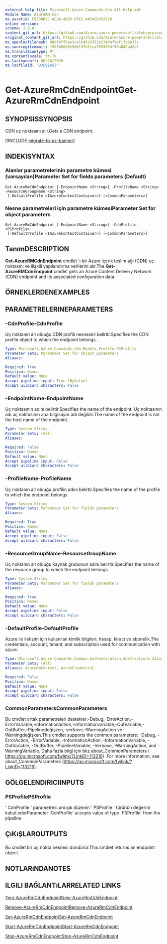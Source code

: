 ```yaml
---
external help file: Microsoft.Azure.Commands.Cdn.dll-Help.xml
Module Name: AzureRM.Cdn
ms.assetid: F93D9D7C-AC2A-4D83-87EC-4A54CD45272B
online version: ''
schema: 2.0.0
content_git_url: https://github.com/Azure/azure-powershell/blob/preview/src/ResourceManager/Cdn/Commands.Cdn/help/Get-AzureRmCdnEndpoint.md
original_content_git_url: https://github.com/Azure/azure-powershell/blob/preview/src/ResourceManager/Cdn/Commands.Cdn/help/Get-AzureRmCdnEndpoint.md
ms.openlocfilehash: 088f9ff5ee1c41b4529353b2740bf9ef1fa8e33c
ms.sourcegitcommit: f599b50d5e980197d1fca769378df90a842b42a1
ms.translationtype: MT
ms.contentlocale: tr-TR
ms.lasthandoff: 08/20/2020
ms.locfileid: "93592663"
---
```

# <span data-ttu-id="5a92d-101">Get-AzureRmCdnEndpoint</span><span class="sxs-lookup"><span data-stu-id="5a92d-101">Get-AzureRmCdnEndpoint</span></span>

## <span data-ttu-id="5a92d-102">SYNOPSIS</span><span class="sxs-lookup"><span data-stu-id="5a92d-102">SYNOPSIS</span></span>
<span data-ttu-id="5a92d-103">CDN uç noktasını alır.</span><span class="sxs-lookup"><span data-stu-id="5a92d-103">Gets a CDN endpoint.</span></span>

[!INCLUDE [migrate-to-az-banner](../../includes/migrate-to-az-banner.md)]

## <span data-ttu-id="5a92d-104">INDEKI</span><span class="sxs-lookup"><span data-stu-id="5a92d-104">SYNTAX</span></span>

### <span data-ttu-id="5a92d-105">Alanlar parametrelerinin parametre kümesi (varsayılan)</span><span class="sxs-lookup"><span data-stu-id="5a92d-105">Parameter Set for fields parameters (Default)</span></span>
```
Get-AzureRmCdnEndpoint [-EndpointName <String>] -ProfileName <String> -ResourceGroupName <String>
 [-DefaultProfile <IAzureContextContainer>] [<CommonParameters>]
```

### <span data-ttu-id="5a92d-106">Nesne parametreleri için parametre kümesi</span><span class="sxs-lookup"><span data-stu-id="5a92d-106">Parameter Set for object parameters</span></span>
```
Get-AzureRmCdnEndpoint [-EndpointName <String>] -CdnProfile <PSProfile>
 [-DefaultProfile <IAzureContextContainer>] [<CommonParameters>]
```

## <span data-ttu-id="5a92d-107">Tanım</span><span class="sxs-lookup"><span data-stu-id="5a92d-107">DESCRIPTION</span></span>
<span data-ttu-id="5a92d-108">**Get-AzureRMCdnEndpoint** cmdlet 'ı bir Azure Içerik teslim ağı (CDN) uç noktasını ve ilişkili yapılandırma verilerini alır.</span><span class="sxs-lookup"><span data-stu-id="5a92d-108">The **Get-AzureRMCdnEndpoint** cmdlet gets an Azure Content Delivery Network (CDN) endpoint and its associated configuration data.</span></span>

## <span data-ttu-id="5a92d-109">ÖRNEKLERDEN</span><span class="sxs-lookup"><span data-stu-id="5a92d-109">EXAMPLES</span></span>

## <span data-ttu-id="5a92d-110">PARAMETRELERINE</span><span class="sxs-lookup"><span data-stu-id="5a92d-110">PARAMETERS</span></span>

### <span data-ttu-id="5a92d-111">-CdnProfile</span><span class="sxs-lookup"><span data-stu-id="5a92d-111">-CdnProfile</span></span>
<span data-ttu-id="5a92d-112">Uç noktanın ait olduğu CDN profili nesnesini belirtir.</span><span class="sxs-lookup"><span data-stu-id="5a92d-112">Specifies the CDN profile object to which the endpoint belongs.</span></span>

```yaml
Type: Microsoft.Azure.Commands.Cdn.Models.Profile.PSProfile
Parameter Sets: Parameter Set for object parameters
Aliases: 

Required: True
Position: Named
Default value: None
Accept pipeline input: True (ByValue)
Accept wildcard characters: False
```

### <span data-ttu-id="5a92d-113">-EndpointName</span><span class="sxs-lookup"><span data-stu-id="5a92d-113">-EndpointName</span></span>
<span data-ttu-id="5a92d-114">Uç noktasının adını belirtir.</span><span class="sxs-lookup"><span data-stu-id="5a92d-114">Specifies the name of the endpoint.</span></span>
<span data-ttu-id="5a92d-115">Uç noktasının adı uç noktasının ana bilgisayar adı değildir.</span><span class="sxs-lookup"><span data-stu-id="5a92d-115">The name of the endpoint is not the host name of the endpoint.</span></span>

```yaml
Type: System.String
Parameter Sets: (All)
Aliases: 

Required: False
Position: Named
Default value: None
Accept pipeline input: False
Accept wildcard characters: False
```

### <span data-ttu-id="5a92d-116">-ProfileName</span><span class="sxs-lookup"><span data-stu-id="5a92d-116">-ProfileName</span></span>
<span data-ttu-id="5a92d-117">Uç noktanın ait olduğu profilin adını belirtir.</span><span class="sxs-lookup"><span data-stu-id="5a92d-117">Specifies the name of the profile to which the endpoint belongs.</span></span>

```yaml
Type: System.String
Parameter Sets: Parameter Set for fields parameters
Aliases: 

Required: True
Position: Named
Default value: None
Accept pipeline input: False
Accept wildcard characters: False
```

### <span data-ttu-id="5a92d-118">-ResourceGroupName</span><span class="sxs-lookup"><span data-stu-id="5a92d-118">-ResourceGroupName</span></span>
<span data-ttu-id="5a92d-119">Uç noktanın ait olduğu kaynak grubunun adını belirtir.</span><span class="sxs-lookup"><span data-stu-id="5a92d-119">Specifies the name of the resource group to which the endpoint belongs.</span></span>

```yaml
Type: System.String
Parameter Sets: Parameter Set for fields parameters
Aliases: 

Required: True
Position: Named
Default value: None
Accept pipeline input: False
Accept wildcard characters: False
```

### <span data-ttu-id="5a92d-120">-DefaultProfile</span><span class="sxs-lookup"><span data-stu-id="5a92d-120">-DefaultProfile</span></span>
<span data-ttu-id="5a92d-121">Azure ile iletişim için kullanılan kimlik bilgileri, hesap, kiracı ve abonelik.</span><span class="sxs-lookup"><span data-stu-id="5a92d-121">The credentials, account, tenant, and subscription used for communication with azure.</span></span>

```yaml
Type: Microsoft.Azure.Commands.Common.Authentication.Abstractions.IAzureContextContainer
Parameter Sets: (All)
Aliases: AzureRmContext, AzureCredential

Required: False
Position: Named
Default value: None
Accept pipeline input: False
Accept wildcard characters: False
```

### <span data-ttu-id="5a92d-122">CommonParameters</span><span class="sxs-lookup"><span data-stu-id="5a92d-122">CommonParameters</span></span>
<span data-ttu-id="5a92d-123">Bu cmdlet ortak parametreleri destekler:-Debug,-ErrorAction,-ErrorVariable,-ınformationaction,-ınformationvariable,-OutVariable,-OutBuffer,-Pipelinedeğişken,-verbose,-WarningAction ve-Warningdeğişken.</span><span class="sxs-lookup"><span data-stu-id="5a92d-123">This cmdlet supports the common parameters: -Debug, -ErrorAction, -ErrorVariable, -InformationAction, -InformationVariable, -OutVariable, -OutBuffer, -PipelineVariable, -Verbose, -WarningAction, and -WarningVariable.</span></span> <span data-ttu-id="5a92d-124">Daha fazla bilgi için bkz about_CommonParameters ( https://go.microsoft.com/fwlink/?LinkID=113216) .</span><span class="sxs-lookup"><span data-stu-id="5a92d-124">For more information, see about_CommonParameters (https://go.microsoft.com/fwlink/?LinkID=113216).</span></span>

## <span data-ttu-id="5a92d-125">GÖLGELENDIRICI</span><span class="sxs-lookup"><span data-stu-id="5a92d-125">INPUTS</span></span>

### <span data-ttu-id="5a92d-126">PSProfile</span><span class="sxs-lookup"><span data-stu-id="5a92d-126">PSProfile</span></span>
<span data-ttu-id="5a92d-127">' CdnProfile ' parametresi ardışık düzenin ' PSProfile ' türünün değerini kabul eder</span><span class="sxs-lookup"><span data-stu-id="5a92d-127">Parameter 'CdnProfile' accepts value of type 'PSProfile' from the pipeline</span></span>

## <span data-ttu-id="5a92d-128">ÇıKıŞLAR</span><span class="sxs-lookup"><span data-stu-id="5a92d-128">OUTPUTS</span></span>

###  
<span data-ttu-id="5a92d-129">Bu cmdlet bir uç nokta nesnesi döndürür.</span><span class="sxs-lookup"><span data-stu-id="5a92d-129">This cmdlet returns an endpoint object.</span></span>

## <span data-ttu-id="5a92d-130">NOTLARıNDA</span><span class="sxs-lookup"><span data-stu-id="5a92d-130">NOTES</span></span>

## <span data-ttu-id="5a92d-131">ILGILI BAĞLANTıLAR</span><span class="sxs-lookup"><span data-stu-id="5a92d-131">RELATED LINKS</span></span>

[<span data-ttu-id="5a92d-132">Yeni-AzureRmCdnEndpoint</span><span class="sxs-lookup"><span data-stu-id="5a92d-132">New-AzureRmCdnEndpoint</span></span>](./New-AzureRmCdnEndpoint.md)

[<span data-ttu-id="5a92d-133">Remove-AzureRmCdnEndpoint</span><span class="sxs-lookup"><span data-stu-id="5a92d-133">Remove-AzureRmCdnEndpoint</span></span>](./Remove-AzureRmCdnEndpoint.md)

[<span data-ttu-id="5a92d-134">Set-AzureRmCdnEndpoint</span><span class="sxs-lookup"><span data-stu-id="5a92d-134">Set-AzureRmCdnEndpoint</span></span>](./Set-AzureRmCdnEndpoint.md)

[<span data-ttu-id="5a92d-135">Start-AzureRmCdnEndpoint</span><span class="sxs-lookup"><span data-stu-id="5a92d-135">Start-AzureRmCdnEndpoint</span></span>](./Start-AzureRmCdnEndpoint.md)

[<span data-ttu-id="5a92d-136">Stop-AzureRmCdnEndpoint</span><span class="sxs-lookup"><span data-stu-id="5a92d-136">Stop-AzureRmCdnEndpoint</span></span>](./Stop-AzureRmCdnEndpoint.md)


